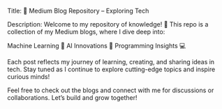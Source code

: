 Title: 🚀 Medium Blog Repository – Exploring Tech 

Description:
Welcome to my repository of knowledge! 🌟 This repo is a collection of my Medium blogs, where I dive deep into:

Machine Learning 🤖
AI Innovations 🧠
Programming Insights 💻

Each post reflects my journey of learning, creating, and sharing ideas in tech. Stay tuned as I continue to explore cutting-edge topics and inspire curious minds!

Feel free to check out the blogs and connect with me for discussions or collaborations. Let’s build and grow together!

